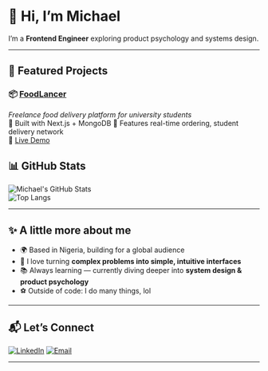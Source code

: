 # 👋 Hi, I’m Michael

I’m a **Frontend Engineer** exploring product psychology and systems design.

---

## 🌟 Featured Projects

### 📦 [FoodLancer](https://github.com/your-username/foodlancer)  
_Freelance food delivery platform for university students_  
🔹 Built with Next.js + MongoDB
🔹 Features real-time ordering, student delivery network  
🔹 [Live Demo](https://foodlancerapp.com)

## 📊 GitHub Stats
![Michael's GitHub Stats](https://github-readme-stats.vercel.app/api?username=michaeldimimu&show_icons=true&theme=tokyonight)  
![Top Langs](https://github-readme-stats.vercel.app/api/top-langs/?username=michaeldimimu&layout=compact&theme=tokyonight)

---

## ✨ A little more about me
- 🌍 Based in Nigeria, building for a global audience  
- 🎨 I love turning **complex problems into simple, intuitive interfaces**  
- 📚 Always learning — currently diving deeper into **system design & product psychology**  
- ⚽ Outside of code: I do many things, lol

---

## 📬 Let’s Connect
[![LinkedIn](https://img.shields.io/badge/LinkedIn-0A66C2?logo=linkedin&logoColor=white&style=for-the-badge)](https://www.linkedin.com/in/michaeldimimu)
[![Email](https://img.shields.io/badge/Email-D14836?logo=gmail&logoColor=white&style=for-the-badge)](mailto:michaeldimimu@gmail.com)  

---
